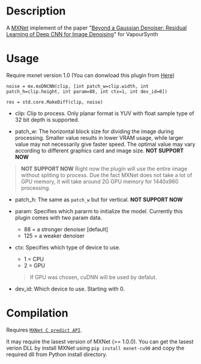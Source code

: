 Description
===========

A [MXNet](http://mxnet.incubator.apache.org/) implement of the paper "[Beyond a Gaussian Denoiser: Residual Learning of Deep CNN for Image Denoising](http://www4.comp.polyu.edu.hk/~cslzhang/paper/DnCNN.pdf)" for VapourSynth

Usage
=====

Require mxnet version 1.0 (You can donwload this plugin from [Here](https://github.com/kice/vs_mxDnCNN/releases))

    noise = mx.mxDNCNN(clip, [int patch_w=clip.width, int patch_h=clip.height, int param=88, int ctx=1, int dev_id=0])
    
    res = std.core.MakeDiff(clip, noise)

* clip: Clip to process. Only planar format is YUV with float sample type of 32 bit depth is supported.

* patch_w: The horizontal block size for dividing the image during processing. Smaller value results in lower VRAM usage, while larger value may not necessarily give faster speed. The optimal value may vary according to different graphics card and image size. **NOT SUPPORT NOW**
> **NOT SUPPORT NOW** Right now the plugin will use the entire image without spliting to process. Due the fact MXNet does not take a lot of GPU memory, it will take around 2G GPU memory for 1440x960 processing.

* patch_h: The same as `patch_w` but for vertical. **NOT SUPPORT NOW**

* param: Specifies which pararm to initialize the model. Currently this plugin comes with two param data.
    * 88  = a stronger denoiser [default]
    * 125 = a weaker denoiser

* ctx: Specifies which type of device to use. 
    * 1 = CPU
    * 2 = GPU
    > If GPU was chosen, cuDNN will be used by defalut.

* dev_id: Which device to use. Starting with 0.

Compilation
===========

Requires [`MXNet C predict API`](https://github.com/apache/incubator-mxnet/tree/master/include/mxnet).

It may require the lasest version of MXNet (>= 1.0.0). You can get the lasest verion DLL by install MXNet using `pip install mxnet-cu90` and copy the required dll from Python install directory.